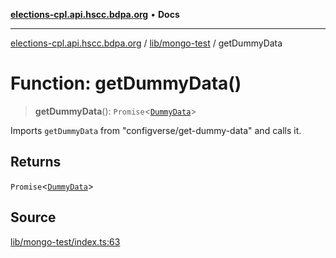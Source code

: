 [**elections-cpl.api.hscc.bdpa.org**](../../../README.md) • **Docs**

***

[elections-cpl.api.hscc.bdpa.org](../../../README.md) / [lib/mongo-test](../README.md) / getDummyData

# Function: getDummyData()

> **getDummyData**(): `Promise`\<[`DummyData`](../type-aliases/DummyData.md)\>

Imports `getDummyData` from "configverse/get-dummy-data" and calls it.

## Returns

`Promise`\<[`DummyData`](../type-aliases/DummyData.md)\>

## Source

[lib/mongo-test/index.ts:63](https://github.com/nhscc/elections_cpl.api.hscc.bdpa.org/blob/46ed5b306a3fd199be2bd28706c3da03542c6da3/lib/mongo-test/index.ts#L63)
